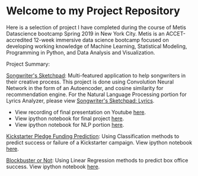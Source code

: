# Welcome to my Project Repository

Here is a selection of project I have completed during the course of Metis Datascience bootcamp Spring 2019 in New York City. Metis is an ACCET-accredited 12-week immersive data science bootcamp focused on developing working knowledge of Machine Learning, Statistical Modeling, Programming in Python, and Data Analysis and Visualization.

Project Summary:

[Songwriter's Sketchpad](https://github.com/carrie2010210/dsp_qiu/blob/master/Songwriter's%20Sketchpad.ipynb): Multi-featured application to help songwriters in their creative process. This project is done using Convolution Neural Network in the form of an Autoencoder, and cosine similarity for recommendation engine. For the Natural Language Processing portion for Lyrics Analyzer, please view [Songwriter's Sketchpad: Lyrics](link).
* View recording of final presentation on Youtube [here](link).
* View ipython notebook for final project [here](https://github.com/carrie2010210/dsp_qiu/blob/master/Songwriter's%20Sketchpad.ipynb).
* View ipython notebook for NLP portion [here](link).


[Kickstarter Pledge Funding Prediction](link): Using Classification methods to predict success or failure of a Kickstarter campaign. View ipython notebook [here](link).

[Blockbuster or Not](link): Using Linear Regression methods to predict box office success. View ipython notebook [here](link).

